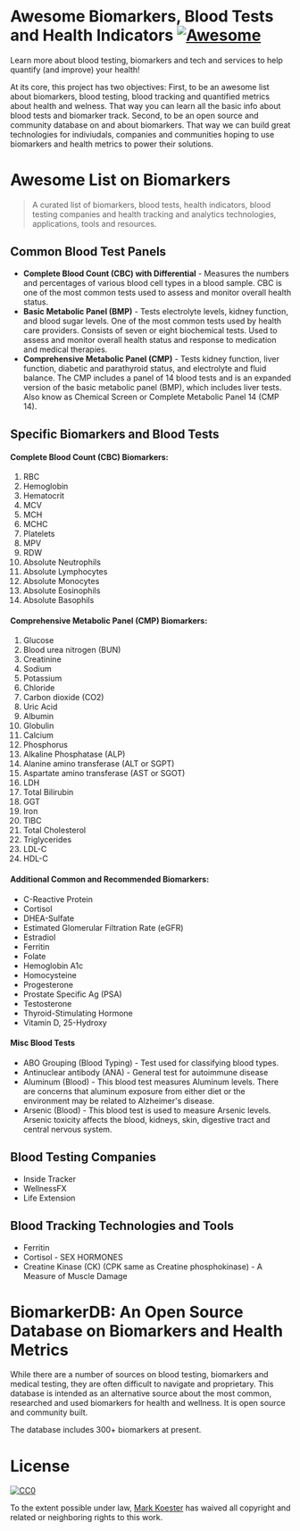 # Awesome Biomarkers, Blood Tests and Health Indicators [![Awesome](https://awesome.re/badge.svg)](https://awesome.re)

Learn more about blood testing, biomarkers and tech and services to help quantify (and improve) your health! 

At its core, this project has two objectives: First, to be an awesome list about biomarkers, blood testing, blood tracking and quantified metrics about health and welness. That way you can learn all the basic info about blood tests and biomarker track. Second, to be an open source and community database on and about biomarkers. That way we can build great technologies for indiviudals, companies and communities hoping to use biomarkers and health metrics to power their solutions.  

# Awesome List on Biomarkers

> A curated list of biomarkers, blood tests, health indicators, blood testing companies and health tracking and analytics technologies, applications, tools and resources. 

## Common Blood Test Panels 

* **Complete Blood Count (CBC) with Differential** - Measures the numbers and percentages of various blood cell types in a blood sample. CBC is one of the most common tests used to assess and monitor overall health status.
* **Basic Metabolic Panel (BMP)** - Tests electrolyte levels, kidney function, and blood sugar levels. One of the most common tests used by health care providers. Consists of seven or eight biochemical tests. Used to assess and monitor overall health status and response to medication and medical therapies. 
* **Comprehensive Metabolic Panel (CMP)** - Tests kidney function, liver function, diabetic and parathyroid status, and electrolyte and fluid balance. The CMP includes a panel of 14 blood tests and is an expanded version of the basic metabolic panel (BMP), which includes liver tests. Also know as Chemical Screen or Complete Metabolic Panel 14 (CMP 14). 

## Specific Biomarkers and Blood Tests

#### Complete Blood Count (CBC) Biomarkers:

1. RBC
2. Hemoglobin
3. Hematocrit
4. MCV
5. MCH
6. MCHC
7. Platelets
8. MPV
9. RDW
10. Absolute Neutrophils
11. Absolute Lymphocytes
12. Absolute Monocytes
13. Absolute Eosinophils
14. Absolute Basophils

#### Comprehensive Metabolic Panel (CMP) Biomarkers: 

1. Glucose
2. Blood urea nitrogen (BUN)
3. Creatinine
4. Sodium
5. Potassium
6. Chloride
7. Carbon dioxide (CO2)
8. Uric Acid
9. Albumin
10. Globulin
11. Calcium
12. Phosphorus
13. Alkaline Phosphatase (ALP)
14. Alanine amino transferase (ALT or SGPT)
15. Aspartate amino transferase (AST or SGOT)
16. LDH
17. Total Bilirubin
18. GGT
19. Iron
20. TIBC
21. Total Cholesterol
22. Triglycerides
23. LDL-C
24. HDL-C

#### Additional Common and Recommended Biomarkers:

* C-Reactive Protein
* Cortisol
* DHEA-Sulfate
* Estimated Glomerular Filtration Rate (eGFR)
* Estradiol
* Ferritin
* Folate
* Hemoglobin A1c
* Homocysteine
* Progesterone
* Prostate Specific Ag (PSA)
* Testosterone
* Thyroid-Stimulating Hormone
* Vitamin D, 25-Hydroxy

#### Misc Blood Tests

* ABO Grouping (Blood Typing) - Test used for classifying blood types.
* Antinuclear antibody (ANA) - General test for autoimmune disease
* Aluminum (Blood) - This blood test measures Aluminum levels. There are concerns that aluminum exposure from either diet or the environment may be related to Alzheimer's disease.
* Arsenic (Blood) - This blood test is used to measure Arsenic levels. Arsenic toxicity affects the blood, kidneys, skin, digestive tract and central nervous system. 
## Blood Testing Companies

* Inside Tracker
* WellnessFX
* Life Extension

## Blood Tracking Technologies and Tools

* Ferritin
* Cortisol - SEX HORMONES
* Creatine Kinase (CK) (CPK same as Creatine phosphokinase) - A Measure of Muscle Damage

# BiomarkerDB: An Open Source Database on Biomarkers and Health Metrics

While there are a number of sources on blood testing, biomarkers and medical testing, they are often difficult to navigate and proprietary. This database is intended as an alternative source about the most common, researched and used biomarkers for health and wellness. It is open source and community built. 

The database includes 300+ biomarkers at present. 

# License

[![CC0](http://mirrors.creativecommons.org/presskit/buttons/88x31/svg/cc-zero.svg)](https://creativecommons.org/publicdomain/zero/1.0/)

To the extent possible under law, [Mark Koester](http://www.markwk.com) has waived all copyright and related or neighboring rights to this work.
